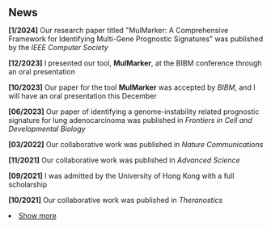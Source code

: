 <h1 id="news"></h1>

<h2 style="margin: 30px 0px 10px;">News</h2>

<p><strong>[1/2024]</strong> Our research paper titled "MulMarker: A Comprehensive Framework for Identifying Multi-Gene Prognostic Signatures" was published by the <em>IEEE Computer Society</em></p>

<p><strong>[12/2023]</strong> I presented our tool, <strong>MulMarker</strong>, at the BIBM conference through an oral presentation</p>

<p><strong>[10/2023]</strong> Our paper for the tool <strong>MulMarker</strong> was accepted by <em>BIBM</em>, and I will have an oral presentation this December</p>

<p><strong>[06/2023]</strong> Our paper of identifying a genome-instability related prognostic signature for lung adenocarcinoma was published in <em>Frontiers in Cell and Developmental Biology</em></p> 

<p><strong>[03/2022]</strong> Our collaborative work was published in <em>Nature Communications </em></p>

<p><strong>[11/2021]</strong> Our collaborative work was published in <em>Advanced Science</em></p>

<p><strong>[09/2021]</strong> I was admitted by the University of Hong Kong with a full scholarship</p>

<p><strong>[10/2021]</strong> Our collaborative work was published in <em>Theranostics</em></p>

<li> <a href="javascript:toggle_vis('newsmore')">Show more</a> </li>
<div id="newsmore" style="display:none">

<p><strong>[07/2021]</strong> Our collaborative work was published in <em>Cancer Research</em></p>

<p><strong>[12/2020]</strong> Our collaborative work was published in <em>Advanced Science</em>, I led the data analysis of the study</p>

<p><strong>[09/2020]</strong> Our collaborative work was published in <em>Nature Communications </em></p>

<p><strong>[05/2019]</strong> Our collaborative work was published in <em>Mathematical Biosciences</em></p>

<p><strong>[03/2018]</strong> As the leader of UTIEP, I am honored to share the news that our paper was published in <em>China Animal Husbandry & Veterinary Medicine</em></p>

<p><strong>[07/2017]</strong> I graduated as an <strong>Outstanding Graduate</strong>, an honor selected from over 800 students for 10 individuals</p>

</div>
